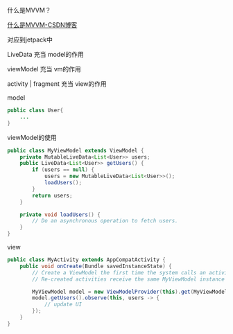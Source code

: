 什么是MVVM？

[什么是MVVM-CSDN博客](https://blog.csdn.net/jiahao1186/article/details/121915711)





对应到jetpack中

LiveData 充当 model的作用

viewModel 充当 vm的作用

activity | fragment 充当 view的作用



model

```java
public class User{
    ...
}
```





viewModel的使用

```java
public class MyViewModel extends ViewModel {
    private MutableLiveData<List<User>> users;
    public LiveData<List<User>> getUsers() {
        if (users == null) {
            users = new MutableLiveData<List<User>>();
            loadUsers();
        }
        return users;
    }

    private void loadUsers() {
        // Do an asynchronous operation to fetch users.
    }
}
```



view

```java
public class MyActivity extends AppCompatActivity {
    public void onCreate(Bundle savedInstanceState) {
        // Create a ViewModel the first time the system calls an activity's onCreate() method.
        // Re-created activities receive the same MyViewModel instance created by the first activity.

        MyViewModel model = new ViewModelProvider(this).get(MyViewModel.class);
        model.getUsers().observe(this, users -> {
            // update UI
        });
    }
}
```